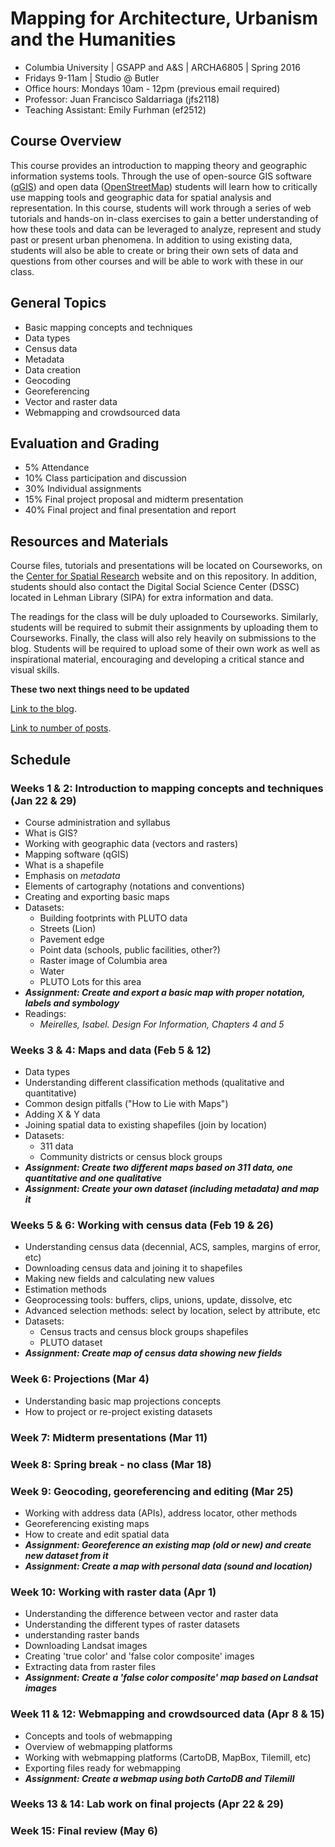# Mapping for Architecture, Urbanism and the Humanities
* Columbia University | GSAPP and A&S | ARCHA6805 | Spring 2016
* Fridays 9-11am | Studio @ Butler
* Office hours: Mondays 10am - 12pm (previous email required)
* Professor: Juan Francisco Saldarriaga (jfs2118)
* Teaching Assistant: Emily Furhman (ef2512)

## Course Overview
This course provides an introduction to mapping theory and geographic information systems tools. Through the use of open-source GIS software ([qGIS](http://www.qgis.org/en/site/)) and open data ([OpenStreetMap](https://www.openstreetmap.org/)) students will learn how to critically use mapping tools and geographic data for spatial analysis and representation. In this course, students will work through a series of web tutorials and hands-on in-class exercises to gain a better understanding of how these tools and data can be leveraged to analyze, represent and study past or present urban phenomena. In addition to using existing data, students will also be able to create or bring their own sets of data and questions from other courses and will be able to work with these in our class.

## General Topics
* Basic mapping concepts and techniques
* Data types
* Census data
* Metadata
* Data creation
* Geocoding
* Georeferencing
* Vector and raster data
* Webmapping and crowdsourced data

## Evaluation and Grading
* 5% Attendance
* 10% Class participation and discussion
* 30% Individual assignments
* 15% Final project proposal and midterm presentation
* 40% Final project and final presentation and report

## Resources and Materials
Course files, tutorials and presentations will be located on Courseworks, on the [Center for Spatial Research](http://c4sr.columbia.edu/) website and on this repository. In addition, students should also contact the Digital Social Science Center (DSSC) located in Lehman Library (SIPA) for extra information and data.

The readings for the class will be duly uploaded to Courseworks. Similarly, students will be required to submit their assignments by uploading them to Courseworks. Finally, the class will also rely heavily on submissions
to the blog. Students will be required to upload some of their own work as well as inspirational material, encouraging and developing a critical stance and visual skills.

**These two next things need to be updated**

[Link to the blog](http://gsappadvgis2015fall.tumblr.com/).

[Link to number of posts](https://docs.google.com/spreadsheets/d/11O2WTCk-XuzbKksEJHnpIR-pAACmjbIqgfVusWHabV0/edit?usp=sharing).

## Schedule
### Weeks 1 & 2: Introduction to mapping concepts and techniques (Jan 22 & 29)
* Course administration and syllabus
* What is GIS?
* Working with geographic data (vectors and rasters)
* Mapping software (qGIS)
* What is a shapefile
* Emphasis on *metadata*
* Elements of cartography (notations and conventions)
* Creating and exporting basic maps
* Datasets:
	* Building footprints with PLUTO data
	* Streets (Lion)
	* Pavement edge
	* Point data (schools, public facilities, other?)
	* Raster image of Columbia area
	* Water
	* PLUTO Lots for this area
* ***Assignment: Create and export a basic map with proper notation, labels and symbology***
* Readings:
	* *Meirelles, Isabel. Design For Information, Chapters 4 and 5*

### Weeks 3 & 4: Maps and data (Feb 5 & 12)
* Data types
* Understanding different classification methods (qualitative and quantitative)
* Common design pitfalls ("How to Lie with Maps")
* Adding X & Y data
* Joining spatial data to existing shapefiles (join by location)
* Datasets:
	* 311 data
	* Community districts or census block groups
* ***Assignment: Create two different maps based on 311 data, one quantitative and one qualitative***
* ***Assignment: Create your own dataset (including metadata) and map it***

### Weeks 5 & 6: Working with census data (Feb 19 & 26)
* Understanding census data (decennial, ACS, samples, margins of error, etc)
* Downloading census data and joining it to shapefiles
* Making new fields and calculating new values
* Estimation methods
* Geoprocessing tools: buffers, clips, unions, update, dissolve, etc
* Advanced selection methods: select by location, select by attribute, etc
* Datasets:
	* Census tracts and census block groups shapefiles
	* PLUTO dataset
* ***Assignment: Create map of census data showing new fields***

### Week 6: Projections (Mar 4)
* Understanding basic map projections concepts
* How to project or re-project existing datasets

### Week 7: Midterm presentations (Mar 11)

### Week 8: Spring break - no class (Mar 18)

### Week 9: Geocoding, georeferencing and editing (Mar 25)
* Working with address data (APIs), address locator, other methods
* Georeferencing existing maps
* How to create and edit spatial data
* ***Assignment: Georeference an existing map (old or new) and create new dataset from it***
* ***Assignment: Create a map with personal data (sound and location)***

### Week 10: Working with raster data (Apr 1)
* Understanding the difference between vector and raster data
* Understanding the different types of raster datasets
* understanding raster bands
* Downloading Landsat images
* Creating 'true color' and 'false color composite' images
* Extracting data from raster files
* ***Assignment: Create a 'false color composite' map based on Landsat images***

### Week 11 & 12: Webmapping and crowdsourced data (Apr 8 & 15)
* Concepts and tools of webmapping
* Overview of webmapping platforms
* Working with webmapping platforms (CartoDB, MapBox, Tilemill, etc)
* Exporting files ready for webmapping
* ***Assignment: Create a webmap using both CartoDB and Tilemill***

### Weeks 13 & 14: Lab work on final projects (Apr 22 & 29)

### Week 15: Final review (May 6)







































